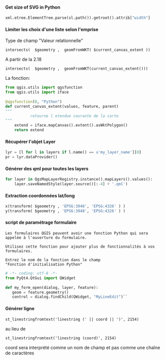 #### Get size of SVG in Python
```python 
xml.etree.ElementTree.parse(sl.path()).getroot().attrib["width"]
```


#### Limiter les choix d'une liste selon l'emprise

Type de champ  "Valeur relationnelle"

  ``intersects(  $geometry ,  geomFromWKT( $current_canvas_extent ))`` 

A partir de la 2.18

  ``intersects(  $geometry ,  geomFromWKT(current_canvas_extent()))`` 

La fonction:
```python
from qgis.utils import qgsfunction
from qgis.utils import iface
	
@qgsfunction(0, "Python")
def current_canvas_extent(values, feature, parent)
""" 
	       retourne l etendue courante de la carte
""" 
    extend = iface.mapCanvas().extent().asWktPolygon() 
    return extend
```


#### Récupérer l'objet Layer
```python
lyr = [l for l in layers if l.name() == u'my_layer_name'][0]
pr = lyr.dataProvider()
```

#### Générer des qml pour toutes les layers
```python
for layer in QgsMapLayerRegistry.instance().mapLayers().values():
    layer.saveNamedStyle(layer.source()[:-4] + '.qml')
```


#### Extraction coordonnées lat/long
```python
x(transform( $geometry , 'EPSG:3948', 'EPSG:4326' ) )
y(transform( $geometry , 'EPSG:3948', 'EPSG:4326' ) )
```

#### script de paramétrage formulaire
	Les formulaires QGIS peuvent avoir une fonction Python qui sera appelée à l'ouverture du formulaire.
	
	Utilisez cette fonction pour ajouter plus de fonctionnalités à vos formulaires.
	
	Entrez le nom de la fonction dans le champ
	"Fonction d'initialisation Python"
```python
# -*- coding: utf-8 -*-
from PyQt4.QtGui import QWidget
	
def my_form_open(dialog, layer, feature):
   geom = feature.geometry()
   control = dialog.findChild(QWidget, "MyLineEdit")``
```


	
#### Générer ligne

``st_linestringfromtext('linestring (' || coord || ')', 2154) ``
	
au lieu de 
	
``st_linestringfromtext('linestring (coord)', 2154) ``

 coord sera interprété comme un nom de champ et pas comme une chaîne de caractères 
	

